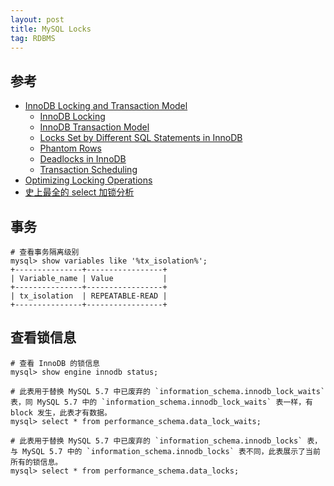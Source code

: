 ```yaml
---
layout: post
title: MySQL Locks
tag: RDBMS
---
```


## 参考
* [InnoDB Locking and Transaction Model](https://dev.mysql.com/doc/refman/8.0/en/)
  * [InnoDB Locking](https://dev.mysql.com/doc/refman/8.0/en/innodb-locking.html)
  * [InnoDB Transaction Model](https://dev.mysql.com/doc/refman/8.0/en/innodb-transaction-model.html)
  * [Locks Set by Different SQL Statements in InnoDB](https://dev.mysql.com/doc/refman/8.0/en/innodb-locks-set.html)
  * [Phantom Rows](https://dev.mysql.com/doc/refman/8.0/en/innodb-next-key-locking.html)
  * [Deadlocks in InnoDB](https://dev.mysql.com/doc/refman/8.0/en/innodb-deadlocks.html)
  * [Transaction Scheduling](https://dev.mysql.com/doc/refman/8.0/en/innodb-transaction-scheduling.html)
* [Optimizing Locking Operations](https://dev.mysql.com/doc/refman/8.0/en/locking-issues.html)
* [史上最全的 select 加锁分析](https://www.cnblogs.com/rjzheng/p/9950951.html)

## 事务
```shell
# 查看事务隔离级别
mysql> show variables like '%tx_isolation%';
+---------------+-----------------+
| Variable_name | Value           |
+---------------+-----------------+
| tx_isolation  | REPEATABLE-READ |
+---------------+-----------------+
```

## 查看锁信息
```shell
# 查看 InnoDB 的锁信息
mysql> show engine innodb status;

# 此表用于替换 MySQL 5.7 中已废弃的 `information_schema.innodb_lock_waits` 表，同 MySQL 5.7 中的 `information_schema.innodb_lock_waits` 表一样，有 block 发生，此表才有数据。
mysql> select * from performance_schema.data_lock_waits;

# 此表用于替换 MySQL 5.7 中已废弃的 `information_schema.innodb_locks` 表，与 MySQL 5.7 中的 `information_schema.innodb_locks` 表不同，此表展示了当前所有的锁信息。
mysql> select * from performance_schema.data_locks;
```